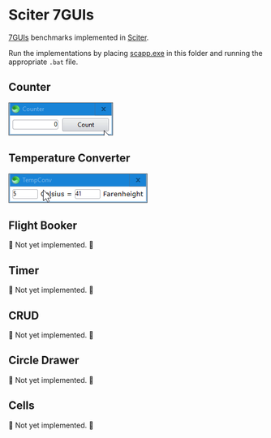# Sciter 7GUIs

[7GUIs](https://eugenkiss.github.io/7guis/tasks) benchmarks implemented in [Sciter](https://github.com/c-smile/sciter-sdk).

Run the implementations by placing [scapp.exe](https://github.com/c-smile/sciter-sdk/tree/master/bin.win/x64) in this folder and running the appropriate `.bat` file.

## Counter

![screenshot](screenshots/counter.gif)

## Temperature Converter

![screenshot](screenshots/temperature-converter.gif)

## Flight Booker

:construction: Not yet implemented. :construction:

## Timer

:construction: Not yet implemented. :construction:

## CRUD

:construction: Not yet implemented. :construction:

## Circle Drawer

:construction: Not yet implemented. :construction:

## Cells

:construction: Not yet implemented. :construction: